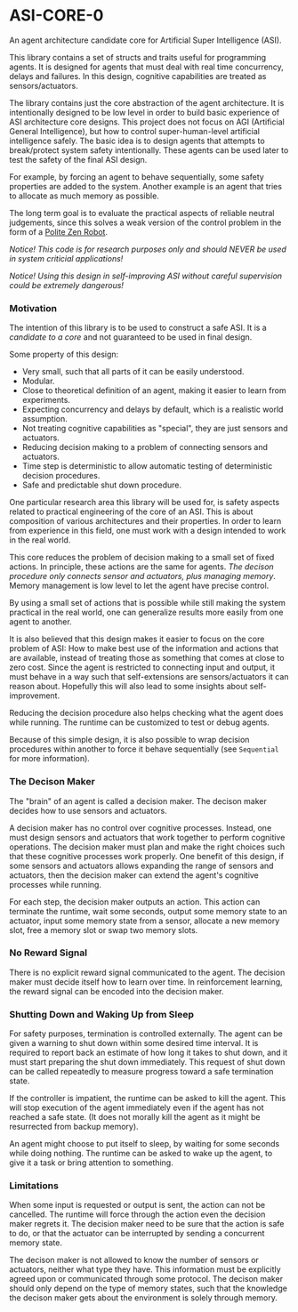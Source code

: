 # ASI-CORE-0

An agent architecture candidate core for Artificial Super Intelligence (ASI).

This library contains a set of structs and traits useful for programming agents.
It is designed for agents that must deal with real time concurrency, delays and failures.
In this design, cognitive capabilities are treated as sensors/actuators.

The library contains just the core abstraction of the agent architecture.
It is intentionally designed to be low level in order to build basic
experience of ASI architecture core designs.
This project does not focus on AGI (Artificial General Intelligence),
but how to control super-human-level artificial intelligence safely.
The basic idea is to design agents that attempts to break/protect system safety intentionally.
These agents can be used later to test the safety of the final ASI design.

For example, by forcing an agent to behave sequentially, some safety properties
are added to the system.
Another example is an agent that tries to allocate as much memory as possible.

The long term goal is to evaluate the practical aspects of reliable neutral judgements,
since this solves a weak version of the control problem in the form of a [Polite Zen Robot](https://github.com/advancedresearch/path_semantics/blob/master/papers-wip/the-polite-zen-robot.pdf).

*Notice! This code is for research purposes only and should NEVER be used in system criticial applications!*

*Notice! Using this design in self-improving ASI without careful supervision could be extremely dangerous!*

### Motivation

The intention of this library is to be used to construct a safe ASI.
It is a *candidate to a core* and not guaranteed to be used in final design.

Some property of this design:

- Very small, such that all parts of it can be easily understood.
- Modular.
- Close to theoretical definition of an agent, making it easier to learn from experiments.
- Expecting concurrency and delays by default, which is a realistic world assumption.
- Not treating cognitive capabilities as "special", they are just sensors and actuators.
- Reducing decision making to a problem of connecting sensors and actuators.
- Time step is deterministic to allow automatic testing of deterministic decision procedures.
- Safe and predictable shut down procedure.

One particular research area this library will be used for,
is safety aspects related to practical engineering of the core of an ASI.
This is about composition of various architectures and their properties.
In order to learn from experience in this field,
one must work with a design intended to work in the real world.

This core reduces the problem of decision making to a small set of fixed actions.
In principle, these actions are the same for agents.
*The decison procedure only connects sensor and actuators, plus managing memory*.
Memory management is low level to let the agent have precise control.

By using a small set of actions that is possible while still making the system
practical in the real world, one can generalize results more easily from one
agent to another.

It is also believed that this design makes it easier to focus on the core problem of ASI:
How to make best use of the information and actions that are available,
instead of treating those as something that comes at close to zero cost.
Since the agent is restricted to connecting input and output,
it must behave in a way such that self-extensions are sensors/actuators it can reason about.
Hopefully this will also lead to some insights about self-improvement.

Reducing the decision procedure also helps checking what the agent does while running.
The runtime can be customized to test or debug agents.

Because of this simple design, it is also possible to wrap decision procedures
within another to force it behave sequentially (see `Sequential` for more information).

### The Decison Maker

The "brain" of an agent is called a decision maker.
The decison maker decides how to use sensors and actuators.

A decision maker has no control over cognitive processes.
Instead, one must design sensors and actuators that work together to
perform cognitive operations.
The decision maker must plan and make the right choices such that these cognitive
processes work properly.
One benefit of this design, if some sensors and actuators allows
expanding the range of sensors and actuators,
then the decision maker can extend the agent's cognitive processes while running.

For each step, the decision maker outputs an action.
This action can terminate the runtime, wait some seconds,
output some memory state to an actuator,
input some memory state from a sensor,
allocate a new memory slot, free a memory slot or swap two memory slots.

### No Reward Signal

There is no explicit reward signal communicated to the agent.
The decision maker must decide itself how to learn over time.
In reinforcement learning, the reward signal can be encoded into the decision maker.

### Shutting Down and Waking Up from Sleep

For safety purposes, termination is controlled externally.
The agent can be given a warning to shut down within some desired time interval.
It is required to report back an estimate of how long it takes to shut down,
and it must start preparing the shut down immediately.
This request of shut down can be called repeatedly to measure progress toward
a safe termination state.

If the controller is impatient, the runtime can be asked to kill the agent.
This will stop execution of the agent immediately even if the agent has not reached a safe state.
(It does not morally kill the agent as it might be resurrected from backup memory).

An agent might choose to put itself to sleep, by waiting for some seconds while doing nothing.
The runtime can be asked to wake up the agent, to give it a task or bring attention to something.

### Limitations

When some input is requested or output is sent, the action can not be cancelled.
The runtime will force through the action even the decision maker regrets it.
The decision maker need to be sure that the action is safe to do,
or that the actuator can be interrupted by sending a concurrent memory state.

The decison maker is not allowed to know the number of sensors or actuators,
neither what type they have.
This information must be explicitly agreed upon or communicated through some protocol.
The decison maker should only depend on the type of memory states,
such that the knowledge the decison maker gets about the environment is solely
through memory.
